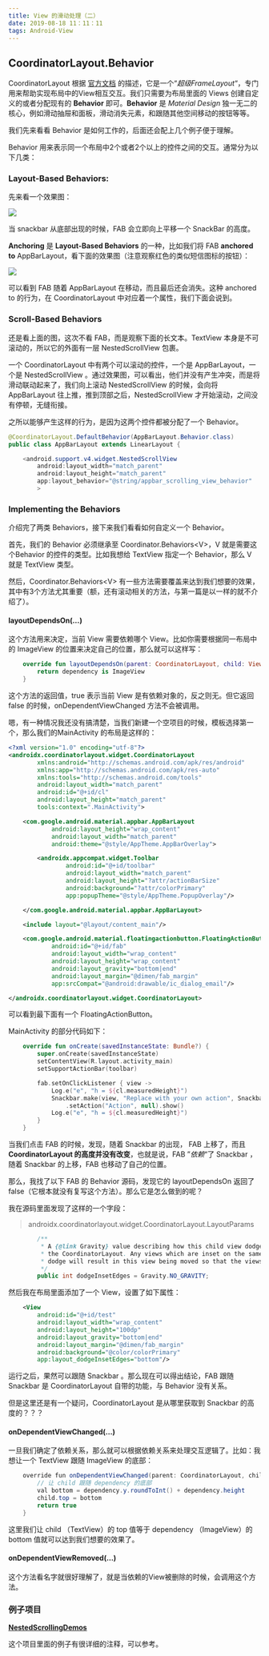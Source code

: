 ```yaml
---
title: View 的滑动处理（二）
date: 2019-08-18 11：11：11
tags: Android-View
---
```



## CoordinatorLayout.Behavior



CoordinatorLayout 根据 [官方文档](<https://developer.android.com/reference/android/support/design/widget/CoordinatorLayout.html>) 的描述，它是一个“*超级FrameLayout*“，专门用来帮助实现布局中的View相互交互。我们只需要为布局里面的 Views 创建自定义的或者分配现有的 **Behavior** 即可。**Behavior** 是 *Material Design* 独一无二的核心，例如滑动抽屉和面板，滑动消失元素，和跟随其他空间移动的按钮等等。



我们先来看看 Behavior 是如何工作的，后面还会配上几个例子便于理解。



Behavior 用来表示同一个布局中2个或者2个以上的控件之间的交互。通常分为以下几类：



### Layout-Based Behaviors:

先来看一个效果图：

![](https://github.com/aprz512/pic4aprz512/blob/master/Blog/Android-View/View%20%E7%9A%84%E6%BB%91%E5%8A%A8%E5%A4%84%E7%90%86%EF%BC%88%E4%BA%8C%EF%BC%89/1_FBOsM15NY4pFSXjhots-IQ.gif?raw=true) 



当 snackbar 从底部出现的时候，FAB 会立即向上平移一个 SnackBar 的高度。



**Anchoring** 是 **Layout-Based Behaviors** 的一种，比如我们将 FAB **anchored to** AppBarLayout，看下面的效果图（注意观察红色的类似短信图标的按钮）：

![](https://github.com/aprz512/pic4aprz512/blob/master/Blog/Android-View/View%20%E7%9A%84%E6%BB%91%E5%8A%A8%E5%A4%84%E7%90%86%EF%BC%88%E4%BA%8C%EF%BC%89/1_fVKOTpH7S2ZlGrpmLcuyZQ.gif?raw=true)



可以看到 FAB 随着 AppBarLayout 在移动，而且最后还会消失。这种 anchored to 的行为，在 CoordinatorLayout 中对应着一个属性，我们下面会说到。



### Scroll-Based Behaviors

还是看上面的图，这次不看 FAB，而是观察下面的长文本。TextView 本身是不可滚动的，所以它的外面有一层 NestedScrollView 包裹。

一个 CoordinatorLayout 中有两个可以滚动的控件，一个是 AppBarLayout，一个是 NestedScrollView 。通过效果图，可以看出，他们并没有产生冲突，而是将滑动联动起来了，我们向上滚动 NestedScrollView  的时候，会向将 AppBarLayout 往上推，推到顶部之后，NestedScrollView  才开始滚动，之间没有停顿，无缝衔接。

之所以能够产生这样的行为，是因为这两个控件都被分配了一个 Behavior。

```java
@CoordinatorLayout.DefaultBehavior(AppBarLayout.Behavior.class)
public class AppBarLayout extends LinearLayout {
```

```java
    <android.support.v4.widget.NestedScrollView
        android:layout_width="match_parent"
        android:layout_height="match_parent"
        app:layout_behavior="@string/appbar_scrolling_view_behavior"
        >
```



### Implementing the Behaviors

介绍完了两类 Behaviors，接下来我们看看如何自定义一个 Behavior。

首先，我们的 Behavior 必须继承至 Coordinator.Behaviors\<V>，V 就是需要这个Behavior 的控件的类型。比如我想给 TextView 指定一个 Behavior，那么 V 就是 TextView 类型。

然后，Coordinator.Behaviors\<V> 有一些方法需要覆盖来达到我们想要的效果，其中有3个方法尤其重要（额，还有滚动相关的方法，与第一篇是以一样的就不介绍了）。



#### layoutDependsOn(…)

这个方法用来决定，当前 View 需要依赖哪个 View。比如你需要根据同一布局中的 ImageView 的位置来决定自己的位置，那么就可以这样写：

```kotlin
    override fun layoutDependsOn(parent: CoordinatorLayout, child: View, dependency: View): Boolean {
        return dependency is ImageView
    }
```

这个方法的返回值，true 表示当前 View 是有依赖对象的，反之则无。但它返回 false 的时候，onDependentViewChanged 方法不会被调用。

嗯，有一种情况我还没有搞清楚，当我们新建一个空项目的时候，模板选择第一个，那么我们的MainActivity 的布局是这样的：

```xml
<?xml version="1.0" encoding="utf-8"?>
<androidx.coordinatorlayout.widget.CoordinatorLayout
        xmlns:android="http://schemas.android.com/apk/res/android"
        xmlns:app="http://schemas.android.com/apk/res-auto"
        xmlns:tools="http://schemas.android.com/tools"
        android:layout_width="match_parent"
        android:id="@+id/cl"
        android:layout_height="match_parent"
        tools:context=".MainActivity">

    <com.google.android.material.appbar.AppBarLayout
            android:layout_height="wrap_content"
            android:layout_width="match_parent"
            android:theme="@style/AppTheme.AppBarOverlay">

        <androidx.appcompat.widget.Toolbar
                android:id="@+id/toolbar"
                android:layout_width="match_parent"
                android:layout_height="?attr/actionBarSize"
                android:background="?attr/colorPrimary"
                app:popupTheme="@style/AppTheme.PopupOverlay"/>

    </com.google.android.material.appbar.AppBarLayout>

    <include layout="@layout/content_main"/>

    <com.google.android.material.floatingactionbutton.FloatingActionButton
            android:id="@+id/fab"
            android:layout_width="wrap_content"
            android:layout_height="wrap_content"
            android:layout_gravity="bottom|end"
            android:layout_margin="@dimen/fab_margin"
            app:srcCompat="@android:drawable/ic_dialog_email"/>

</androidx.coordinatorlayout.widget.CoordinatorLayout>
```

可以看到最下面有一个 FloatingActionButton。

MainActivity 的部分代码如下：

```kotlin
    override fun onCreate(savedInstanceState: Bundle?) {
        super.onCreate(savedInstanceState)
        setContentView(R.layout.activity_main)
        setSupportActionBar(toolbar)

        fab.setOnClickListener { view ->
            Log.e("e", "h = ${cl.measuredHeight}")
            Snackbar.make(view, "Replace with your own action", Snackbar.LENGTH_LONG)
                .setAction("Action", null).show()
            Log.e("e", "h = ${cl.measuredHeight}")
        }
    }
```

当我们点击 FAB 的时候，发现，随着 Snackbar 的出现， FAB 上移了，而且 **CoordinatorLayout 的高度并没有改变**，也就是说，FAB ”*依赖*“了 Snackbar ，随着 Snackbar 的上移，FAB 也移动了自己的位置。

那么，我找了以下 FAB 的 Behavior 源码，发现它的 layoutDependsOn 返回了 false（它根本就没有复写这个方法）。那么它是怎么做到的呢？

我在源码里面发现了这样的一个字段：

> androidx.coordinatorlayout.widget.CoordinatorLayout.LayoutParams

```java
        /**
         * A {@link Gravity} value describing how this child view dodges any inset child views in
         * the CoordinatorLayout. Any views which are inset on the same edge as this view is set to
         * dodge will result in this view being moved so that the views do not overlap.
         */
        public int dodgeInsetEdges = Gravity.NO_GRAVITY;
```

然后我在布局里面添加了一个 View，设置了如下属性：

```xml
    <View
        android:id="@+id/test"
        android:layout_width="wrap_content"
        android:layout_height="100dp"
        android:layout_gravity="bottom|end"
        android:layout_margin="@dimen/fab_margin"
        android:background="@color/colorPrimary"
        app:layout_dodgeInsetEdges="bottom"/>
```

运行之后，果然可以跟随 Snackbar 。那么现在可以得出结论，FAB 跟随 Snackbar 是 CoordinatorLayout 自带的功能，与 Behavior 没有关系。

但是这里还是有一个疑问，CoordinatorLayout  是从哪里获取到 Snackbar  的高度的？？？



#### onDependentViewChanged(…)

一旦我们确定了依赖关系，那么就可以根据依赖关系来处理交互逻辑了。比如：我想让一个 TextView 跟随 ImageView 的底部：

```java
    override fun onDependentViewChanged(parent: CoordinatorLayout, child: TextView, dependency: View): Boolean {
        // 让 child 跟随 dependency 的底部
        val bottom = dependency.y.roundToInt() + dependency.height
        child.top = bottom
        return true
    }
```

这里我们让 child （TextView）的 top 值等于 dependency （ImageView）的 bottom 值就可以达到我们想要的效果了。



#### onDependentViewRemoved(…)

这个方法看名字就很好理解了，就是当依赖的View被删除的时候，会调用这个方法。



### 例子项目

[**NestedScrollingDemos**](<https://github.com/aprz512/NestedScrollingDemos>)

这个项目里面的例子有很详细的注释，可以参考。